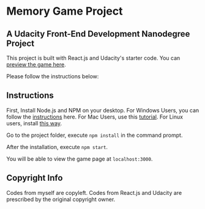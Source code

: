 # Memory Game Project
## A Udacity Front-End Development Nanodegree Project 

This project is built with React.js and Udacity's starter code. You can [preview the game here](https://scanthony.github.io/memory-game-scanthony/).

Please follow the instructions below: 

## Instructions

First, Install Node.js and NPM on your desktop. For Windows Users, you can follow the [instructions](http://nodesource.com/blog/installing-nodejs-tutorial-windows/) here. For Mac Users, use this [tutorial](http://blog.teamtreehouse.com/install-node-js-npm-mac). For Linux users, install [this way](https://www.ostechnix.com/install-node-js-linux/).

Go to the project folder, execute `npm install` in the command prompt.

After the installation, execute `npm start`. 

You will be able to view the game page at `localhost:3000`.

## Copyright Info

Codes from myself are copyleft. Codes from React.js and Udacity are prescribed by the original copyright owner.